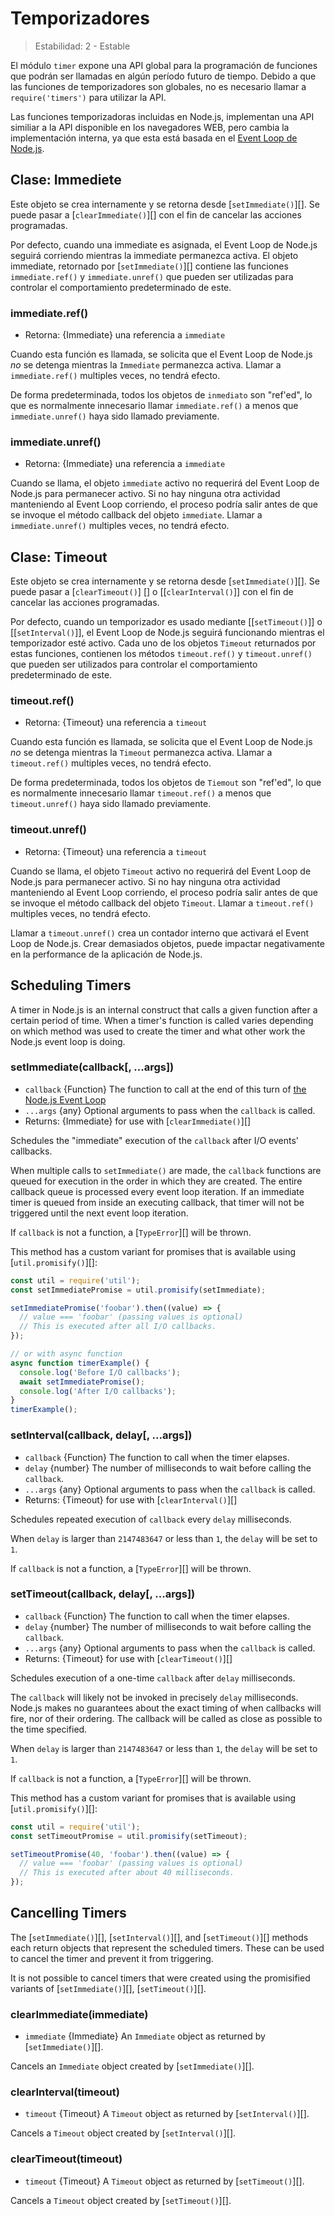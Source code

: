 # Temporizadores

<!--introduced_in=v0.10.0-->

> Estabilidad: 2 - Estable

El módulo `timer` expone una API global para la programación de funciones que podrán ser llamadas en algún período futuro de tiempo. Debido a que las funciones de temporizadores son globales, no es necesario llamar a `require('timers')` para utilizar la API.

Las funciones temporizadoras incluidas en Node.js, implementan una API similiar a la API disponible en los navegadores WEB, pero cambia la implementación interna, ya que esta está basada en el [Event Loop de Node.js](https://nodejs.org/en/docs/guides/event-loop-timers-and-nexttick).

## Clase: Immediete

Este objeto se crea internamente y se retorna desde [`setImmediate()`][]. Se puede pasar a [`clearImmediate()`][] con el fin de cancelar las acciones programadas.

Por defecto, cuando una immediate es asignada, el Event Loop de Node.js seguirá corriendo mientras la immediate permanezca activa. El objeto immediate, retornado por [`setImmediate()`][] contiene las funciones `immediate.ref()` y `immediate.unref()` que pueden ser utilizadas para controlar el comportamiento predeterminado de este.

### immediate.ref()

<!-- YAML
added: v9.7.0
-->

* Retorna: {Immediate} una referencia a `immediate`

Cuando esta función es llamada, se solicita que el Event Loop de Node.js *no* se detenga mientras la `Immediate` permanezca activa. Llamar a `immediate.ref()` multiples veces, no tendrá efecto.

De forma predeterminada, todos los objetos de `inmediato` son "ref'ed", lo que es normalmente innecesario llamar `immediate.ref()` a menos que `immediate.unref()` haya sido llamado previamente.

### immediate.unref()

<!-- YAML
added: v9.7.0
-->

* Retorna: {Immediate} una referencia a `immediate`

Cuando se llama, el objeto `immediate` activo no requerirá del Event Loop de Node.js para permanecer activo. Si no hay ninguna otra actividad manteniendo al Event Loop corriendo, el proceso podría salir antes de que se invoque el método callback del objeto `immediate`. Llamar a `immediate.unref()` multiples veces, no tendrá efecto.

## Clase: Timeout

Este objeto se crea internamente y se retorna desde [`setImmediate()`][]. Se puede pasar a [`clearTimeout()`] [] o [[`clearInterval()`]] con el fin de cancelar las acciones programadas.

Por defecto, cuando un temporizador es usado mediante [[`setTimeout()`]] o [[`setInterval()`]], el Event Loop de Node.js seguirá funcionando mientras el temporizador esté activo. Cada uno de los objetos `Timeout` returnados por estas funciones, contienen los métodos `timeout.ref()` y `timeout.unref()` que pueden ser utilizados para controlar el comportamiento predeterminado de este.

### timeout.ref()

<!-- YAML
added: v0.9.1
-->

* Retorna: {Timeout} una referencia a `timeout`

Cuando esta función es llamada, se solicita que el Event Loop de Node.js *no* se detenga mientras la `Timeout` permanezca activa. Llamar a `timeout.ref()` multiples veces, no tendrá efecto.

De forma predeterminada, todos los objetos de `Tiemout` son "ref'ed", lo que es normalmente innecesario llamar `timeout.ref()` a menos que `timeout.unref()` haya sido llamado previamente.

### timeout.unref()

<!-- YAML
added: v0.9.1
-->

* Retorna: {Timeout} una referencia a `timeout`

Cuando se llama, el objeto `Timeout` activo no requerirá del Event Loop de Node.js para permanecer activo. Si no hay ninguna otra actividad manteniendo al Event Loop corriendo, el proceso podría salir antes de que se invoque el método callback del objeto `Timeout`. Llamar a `timeout.ref()` multiples veces, no tendrá efecto.

Llamar a `timeout.unref()` crea un contador interno que activará el Event Loop de Node.js. Crear demasiados objetos, puede impactar negativamente en la performance de la aplicación de Node.js.

## Scheduling Timers

A timer in Node.js is an internal construct that calls a given function after a certain period of time. When a timer's function is called varies depending on which method was used to create the timer and what other work the Node.js event loop is doing.

### setImmediate(callback[, ...args])

<!-- YAML
added: v0.9.1
-->

* `callback` {Function} The function to call at the end of this turn of [the Node.js Event Loop](https://nodejs.org/en/docs/guides/event-loop-timers-and-nexttick)
* `...args` {any} Optional arguments to pass when the `callback` is called.
* Returns: {Immediate} for use with [`clearImmediate()`][]

Schedules the "immediate" execution of the `callback` after I/O events' callbacks.

When multiple calls to `setImmediate()` are made, the `callback` functions are queued for execution in the order in which they are created. The entire callback queue is processed every event loop iteration. If an immediate timer is queued from inside an executing callback, that timer will not be triggered until the next event loop iteration.

If `callback` is not a function, a [`TypeError`][] will be thrown.

This method has a custom variant for promises that is available using [`util.promisify()`][]:

```js
const util = require('util');
const setImmediatePromise = util.promisify(setImmediate);

setImmediatePromise('foobar').then((value) => {
  // value === 'foobar' (passing values is optional)
  // This is executed after all I/O callbacks.
});

// or with async function
async function timerExample() {
  console.log('Before I/O callbacks');
  await setImmediatePromise();
  console.log('After I/O callbacks');
}
timerExample();
```

### setInterval(callback, delay[, ...args])

<!-- YAML
added: v0.0.1
-->

* `callback` {Function} The function to call when the timer elapses.
* `delay` {number} The number of milliseconds to wait before calling the `callback`.
* `...args` {any} Optional arguments to pass when the `callback` is called.
* Returns: {Timeout} for use with [`clearInterval()`][]

Schedules repeated execution of `callback` every `delay` milliseconds.

When `delay` is larger than `2147483647` or less than `1`, the `delay` will be set to `1`.

If `callback` is not a function, a [`TypeError`][] will be thrown.

### setTimeout(callback, delay[, ...args])

<!-- YAML
added: v0.0.1
-->

* `callback` {Function} The function to call when the timer elapses.
* `delay` {number} The number of milliseconds to wait before calling the `callback`.
* `...args` {any} Optional arguments to pass when the `callback` is called.
* Returns: {Timeout} for use with [`clearTimeout()`][]

Schedules execution of a one-time `callback` after `delay` milliseconds.

The `callback` will likely not be invoked in precisely `delay` milliseconds. Node.js makes no guarantees about the exact timing of when callbacks will fire, nor of their ordering. The callback will be called as close as possible to the time specified.

When `delay` is larger than `2147483647` or less than `1`, the `delay` will be set to `1`.

If `callback` is not a function, a [`TypeError`][] will be thrown.

This method has a custom variant for promises that is available using [`util.promisify()`][]:

```js
const util = require('util');
const setTimeoutPromise = util.promisify(setTimeout);

setTimeoutPromise(40, 'foobar').then((value) => {
  // value === 'foobar' (passing values is optional)
  // This is executed after about 40 milliseconds.
});
```

## Cancelling Timers

The [`setImmediate()`][], [`setInterval()`][], and [`setTimeout()`][] methods each return objects that represent the scheduled timers. These can be used to cancel the timer and prevent it from triggering.

It is not possible to cancel timers that were created using the promisified variants of [`setImmediate()`][], [`setTimeout()`][].

### clearImmediate(immediate)

<!-- YAML
added: v0.9.1
-->

* `immediate` {Immediate} An `Immediate` object as returned by [`setImmediate()`][].

Cancels an `Immediate` object created by [`setImmediate()`][].

### clearInterval(timeout)

<!-- YAML
added: v0.0.1
-->

* `timeout` {Timeout} A `Timeout` object as returned by [`setInterval()`][].

Cancels a `Timeout` object created by [`setInterval()`][].

### clearTimeout(timeout)

<!-- YAML
added: v0.0.1
-->

* `timeout` {Timeout} A `Timeout` object as returned by [`setTimeout()`][].

Cancels a `Timeout` object created by [`setTimeout()`][].
